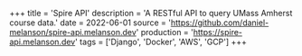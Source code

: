 +++
title = 'Spire API'
description = 'A RESTful API to query UMass Amherst course data.'
date = 2022-06-01
source = 'https://github.com/daniel-melanson/spire-api.melanson.dev'
production = 'https://spire-api.melanson.dev'
tags = ['Django', 'Docker', 'AWS', 'GCP']
+++

